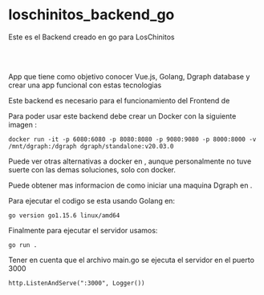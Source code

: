 # loschinitos_backend_go

Este es el Backend creado en go para LosChinitos

<p align="center">
  <br>
  <a href="https://github.com/luismgluis/loschinitos" alt="LosChinitos Frontend in Vue"></a>
  <br>
</p>

App que tiene como objetivo conocer Vue.js, Golang, Dgraph database y crear una app
funcional con estas tecnologias

Este backend es necesario para el funcionamiento del Frontend de <a href="https://github.com/luismgluis/loschinitos" alt="LosChinitos Vue"></a>

Para poder usar este backend debe crear un Docker con la siguiente imagen :

```
docker run -it -p 6080:6080 -p 8080:8080 -p 9080:9080 -p 8000:8000 -v /mnt/dgraph:/dgraph dgraph/standalone:v20.03.0

```

Puede ver otras alternativas a docker en <a href="https://dgraph.io/downloads" alt="Dgraph/Downloads"></a>, aunque personalmente no tuve suerte con las demas soluciones, solo con docker.

Puede obtener mas informacion de como iniciar una maquina Dgraph en <a href="https://dgraph.io/docs/tutorial-1/" alt="tutorial en la pagina oficial"></a>.

Para ejecutar el codigo se esta usando Golang en:
```
go version go1.15.6 linux/amd64
```

Finalmente para ejecutar el servidor usamos:
```
go run .
```

Tener en cuenta que el archivo main.go se ejecuta el servidor en el puerto 3000

```
http.ListenAndServe(":3000", Logger())
```
